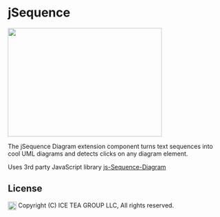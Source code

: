 jSequence
====

<img src="https://raw.githubusercontent.com/iceteagroup/wisej-extensions/master/Support/Images/jSequence.png" width="358" height="252">

The jSequence Diagram extension component turns text sequences into cool UML diagrams and detects clicks on any diagram element.

Uses 3rd party JavaScript library [js-Sequence-Diagram ](https://bramp.github.io/js-sequence-diagrams/)

License
-------
<img src="http://iceteagroup.com/wp-content/uploads/2017/01/Square-64x64-trasp.png" height="20" align="top"> Copyright (C) ICE TEA GROUP LLC, All rights reserved.
